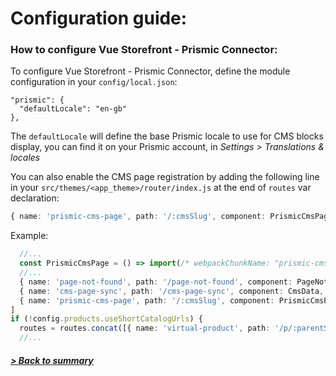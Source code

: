 # Configuration guide:

### How to configure Vue Storefront - Prismic Connector:

To configure Vue Storefront - Prismic Connector, define the module configuration in your `config/local.json`:

```
"prismic": {
  "defaultLocale": "en-gb"
},
```

The `defaultLocale` will define the base Prismic locale to use for CMS blocks display, you can find it on your Prismic account, in *Settings > Translations & locales*

You can also enable the CMS page registration by adding the following line in your `src/themes/<app_theme>/router/index.js` at the end of `routes` var declaration:

```typescript
{ name: 'prismic-cms-page', path: '/:cmsSlug', component: PrismicCmsPage }
```

Example:

```typescript
  //...
  const PrismicCmsPage = () => import(/* webpackChunkName: "prismic-cms" */ 'src/modules/dnd-prismic-cms/components/CmsPage/View')
  //...
  { name: 'page-not-found', path: '/page-not-found', component: PageNotFound },
  { name: 'cms-page-sync', path: '/cms-page-sync', component: CmsData, props: {identifier: 'about-us', type: 'Page', sync: true} },
  { name: 'prismic-cms-page', path: '/:cmsSlug', component: PrismicCmsPage } // should be always at the end
]
if (!config.products.useShortCatalogUrls) {
  routes = routes.concat([{ name: 'virtual-product', path: '/p/:parentSku/:slug', component: Product }, // :sku param can be marked as optional with ":sku?" (https://github.com/vuejs/vue-router/blob/dev/examples/route-matching/app.js#L16), but it requires a lot of work to adjust the rest of the site
  //...
```

##### [> Back to summary](../summary.md)
